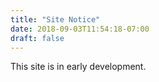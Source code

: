 ```yaml
---
title: "Site Notice"
date: 2018-09-03T11:54:18-07:00
draft: false
---
```


This site is in early development.